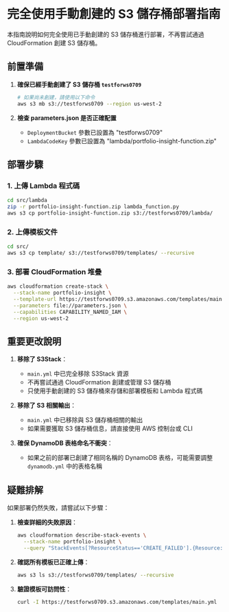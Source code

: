 # 完全使用手動創建的 S3 儲存桶部署指南

本指南說明如何完全使用已手動創建的 S3 儲存桶進行部署，不再嘗試通過 CloudFormation 創建 S3 儲存桶。

## 前置準備

1. **確保已經手動創建了 S3 儲存桶 `testforws0709`**
   ```bash
   # 如果尚未創建，請使用以下命令
   aws s3 mb s3://testforws0709 --region us-west-2
   ```

2. **檢查 parameters.json 是否正確配置**
   - `DeploymentBucket` 參數已設置為 "testforws0709"
   - `LambdaCodeKey` 參數已設置為 "lambda/portfolio-insight-function.zip"

## 部署步驟

### 1. 上傳 Lambda 程式碼

```bash
cd src/lambda
zip -r portfolio-insight-function.zip lambda_function.py
aws s3 cp portfolio-insight-function.zip s3://testforws0709/lambda/
```

### 2. 上傳模板文件

```bash
cd src/
aws s3 cp template/ s3://testforws0709/templates/ --recursive
```

### 3. 部署 CloudFormation 堆疊

```bash
aws cloudformation create-stack \
  --stack-name portfolio-insight \
  --template-url https://testforws0709.s3.amazonaws.com/templates/main.yml \
  --parameters file://parameters.json \
  --capabilities CAPABILITY_NAMED_IAM \
  --region us-west-2
```

## 重要更改說明

1. **移除了 S3Stack**：
   - `main.yml` 中已完全移除 S3Stack 資源
   - 不再嘗試通過 CloudFormation 創建或管理 S3 儲存桶
   - 只使用手動創建的 S3 儲存桶來存儲和部署模板和 Lambda 程式碼

2. **移除了 S3 相關輸出**：
   - `main.yml` 中已移除與 S3 儲存桶相關的輸出
   - 如果需要獲取 S3 儲存桶信息，請直接使用 AWS 控制台或 CLI

3. **確保 DynamoDB 表格命名不衝突**：
   - 如果之前的部署已創建了相同名稱的 DynamoDB 表格，可能需要調整 `dynamodb.yml` 中的表格名稱

## 疑難排解

如果部署仍然失敗，請嘗試以下步驟：

1. **檢查詳細的失敗原因**：
   ```bash
   aws cloudformation describe-stack-events \
     --stack-name portfolio-insight \
     --query "StackEvents[?ResourceStatus=='CREATE_FAILED'].{Resource:LogicalResourceId,Reason:ResourceStatusReason}"
   ```

2. **確認所有模板已正確上傳**：
   ```bash
   aws s3 ls s3://testforws0709/templates/ --recursive
   ```

3. **驗證模板可訪問性**：
   ```bash
   curl -I https://testforws0709.s3.amazonaws.com/templates/main.yml
   ```

